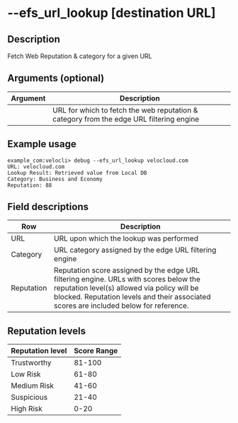 #	--efs_url_lookup [destination URL]

##	Description
Fetch Web Reputation & category for a given URL

##  Arguments (optional)
| Argument | Description |
|---|---|
| <destination URL> | URL for which to fetch the web reputation & category from the edge URL filtering engine |

##  Example usage
```
example_com:velocli> debug --efs_url_lookup velocloud.com
URL: velocloud.com
Lookup Result: Retrieved value from Local DB
Category: Business and Economy
Reputation: 88
```

##  Field descriptions
| Row | Description |
|---|---|
| URL | URL upon which the lookup was performed |
| Category | URL category assigned by the edge URL filtering engine |
| Reputation | Reputation score assigned by the edge URL filtering engine.  URLs with scores below the reputation level(s) allowed via policy will be blocked.  Reputation levels and their associated scores are included below for reference. |

##  Reputation levels
| Reputation level | Score Range |
|---|---|
| Trustworthy | 81-100 |
| Low Risk | 61-80 |
| Medium Risk | 41-60 |
| Suspicious | 21-40 |
| High Risk | 0-20 |